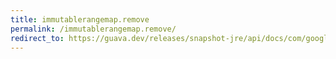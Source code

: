 ```yaml
---
title: immutablerangemap.remove
permalink: /immutablerangemap.remove/
redirect_to: https://guava.dev/releases/snapshot-jre/api/docs/com/google/common/collect/ImmutableRangeMap.html#remove-com.google.common.collect.Range-
---
```

